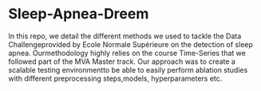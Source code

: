 # Sleep-Apnea-Dreem

In this repo, we detail the different methods we used to tackle the Data Challengeprovided by Ecole Normale Supérieure on the detection of sleep apnea.   Ourmethodology highly relies on the course Time-Series that we followed part of the MVA Master track.  Our approach was to create a scalable testing environmentto be able to easily perform ablation studies with different preprocessing steps,models, hyperparameters etc. 
